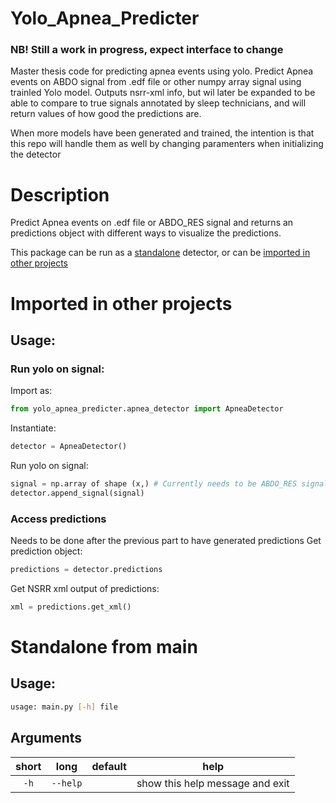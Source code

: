 # Yolo_Apnea_Predicter

### NB! Still a work in progress, expect interface to change


Master thesis code for predicting apnea events using yolo.
Predict Apnea events on ABDO signal from .edf file or other numpy array signal using trainled Yolo model.
Outputs nsrr-xml info, but wil later be expanded to be able to compare to true signals annotated by sleep technicians,
and will return values of how good the predictions are.

When more models have been generated and trained, the intention is that this repo will handle them as well by changing
paramenters when initializing the detector



# Description
Predict Apnea events on .edf file or ABDO_RES signal and returns an predictions object with 
different ways to visualize the predictions.

This package can be run as a [standalone](#Standalone-from-main) detector, or can be [imported in other projects](#Imported-in-other-projects)

# Imported in other projects

## Usage:

### Run yolo on signal:
Import as:
```python
from yolo_apnea_predicter.apnea_detector import ApneaDetector
```

Instantiate:
```python
detector = ApneaDetector()
```

Run yolo on signal:

```python
signal = np.array of shape (x,) # Currently needs to be ABDO_RES signal
detector.append_signal(signal)
```



### Access predictions
Needs to be done after the previous part to have generated predictions
Get prediction object:

```python
predictions = detector.predictions
```

Get NSRR xml output of predictions:

```python
xml = predictions.get_xml()
```

# Standalone from main
## Usage:


```bash
usage: main.py [-h] file
```
## Arguments

|short|long|default|help|
| :---: | :---: | :---: | :---: |
|`-h`|`--help`||show this help message and exit|
